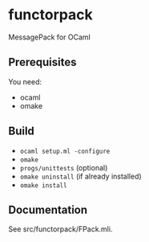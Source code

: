 # functorpack

MessagePack for OCaml

## Prerequisites

You need:
 - ocaml
 - omake

## Build

 - `ocaml setup.ml -configure`
 - `omake`
 - `progs/unittests`  (optional)
 - `omake uninstall` (if already installed)
 - `omake install`

## Documentation

See src/functorpack/FPack.mli.
